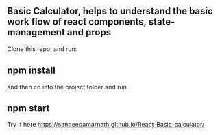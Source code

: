 
## Basic Calculator, helps to understand the basic work flow of react components, state-management and props

Clone this repo, and run:

## npm install

and then cd into the project folder and run

## npm start


Try it here
https://sandeepamarnath.github.io/React-Basic-calculator/
